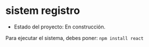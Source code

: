 <h1> sistem registro</h1>

- Estado del proyecto: En construcción.

Para ejecutar el sistema, debes poner: 
```npm install react```  
